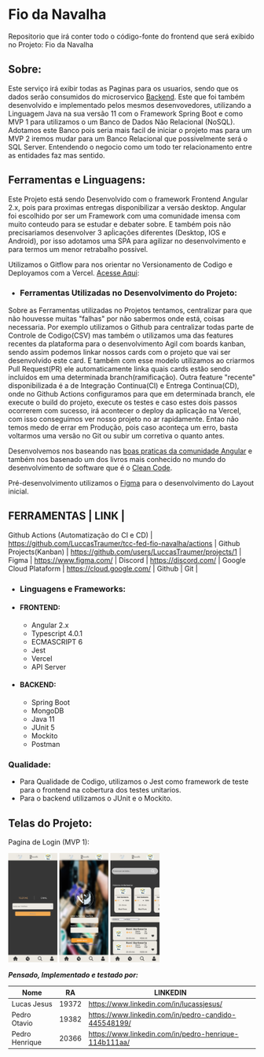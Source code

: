# Fio da Navalha
Repositorio que irá conter todo o código-fonte do frontend que será exibido no Projeto: Fio da Navalha


## Sobre:
Este serviço irá exibir todas as Paginas para os usuarios, sendo que os dados serão consumidos do microservico [Backend](https://github.com/LuccasTraumer/tcc-srv-fio-navalha). Este que foi também desenvolvido e implementado pelos mesmos desenvovedores, utilizando a Linguagem Java na sua versão 11 com o Framework Spring Boot e como MVP 1 para utilizamos o um Banco de Dados Não Relacional (NoSQL).
Adotamos este Banco pois seria mais facil de iniciar o projeto mas para um MVP 2 iremos mudar para um Banco Relacional que possivelmente será o SQL Server. Entendendo o negocio como um todo ter relacionamento entre as entidades faz mas sentido.

## Ferramentas e Linguagens:
Este Projeto está sendo Desenvolvido com o framework Frontend Angular 2.x, pois para proximas entregas disponibilizar a versão desktop.
Angular foi escolhido por ser um Framework com uma comunidade imensa com muito conteudo para se estudar e debater sobre. E também pois não precisariamos desenvolver 3 apĺicações diferentes (Desktop, IOS e Android), por isso adotamos uma SPA para agilizar no desenvolvimento e para termos um menor retrabalho possivel.

Utilizamos o Gitflow para nos orientar no Versionamento de Codigo e Deployamos com a Vercel. [Acesse Aqui](https://tcc-fed-fio-navalha-pcajw0lw5-luccastraumer.vercel.app/#/):

- ### Ferramentas Utilizadas no Desenvolvimento do Projeto:
Sobre as Ferramentas utilizadas no Projetos tentamos, centralizar para que não houvesse muitas "falhas" por não sabermos onde está, coisas necessaria.
Por exemplo utilizamos o Github para centralizar todas parte de Controle de Codigo(CSV) mas também o utilizamos uma das features recentes da plataforma para o desenvolvimento Agil com boards kanban, sendo assim podemos linkar nossos cards com o projeto que vai ser desenvolvido este card. E também com esse modelo utilizamos ao criarmos Pull Request(PR) ele automaticamente linka quais cards estão sendo incluidos em uma determinada branch(ramificação).
Outra feature "recente" disponibilizada é a de Integração Continua(CI) e Entrega Continua(CD), onde no Github Actions configuramos para que em determinada branch, ele execute o build do projeto, execute os testes e caso estes dois passos ocorrerem com sucesso, irá acontecer o deploy da aplicação na Vercel, com isso conseguimos ver nosso projeto no ar rapidamente.
Entao não temos medo de errar em Produção, pois caso aconteça um erro, basta voltarmos uma versão no Git ou subir um corretiva o quanto antes.

Desenvolvemos nos baseando nas [boas praticas da comunidade Angular](https://angular.io/guide/lazy-loading-ngmodules) e também nos basenado um dos livros mais conhecido no mundo do desenvolvimento de software que é o [Clean Code](https://balta.io/blog/clean-code).

Pré-desenvolvimento utilizamos o [Figma](https://www.figma.com/) para o desenvolvimento do Layout inicial.


FERRAMENTAS | LINK |
---------------------
 Github Actions (Automatização do CI e CD) | https://github.com/LuccasTraumer/tcc-fed-fio-navalha/actions |
 Github Projects(Kanban) | https://github.com/users/LuccasTraumer/projects/1  |
 Figma | https://www.figma.com/ |
 Discord | https://discord.com/ |
 Google Cloud Plataform | https://cloud.google.com/ |
 Github |
 Git |

- ### Linguagens e Frameworks:
- #### **FRONTEND:**
  - Angular 2.x
  - Typescript 4.0.1
  - ECMASCRIPT 6
  - Jest
  - Vercel
  - API Server
- #### **BACKEND:**  
  - Spring Boot
  - MongoDB
  - Java 11
  - JUnit 5
  - Mockito
  - Postman

### Qualidade:
- Para Qualidade de Codigo, utilizamos o Jest como framework de teste para o frontend na cobertura dos testes unitarios.
- Para o backend utilizamos o JUnit e o Mockito.

## Telas do Projeto:
Pagina de Login (MVP 1):
<p float="left">
  <img src="./images/cadastro.png" width="100" alt="Tela de Cadastro"/>
  <img src="./images/login.png" width="100" alt="Tela de Login"/> 
  <img src="./images/buscar.png" width="100" alt="Tela de Buscar Barbearias"/>
</p>



***Pensado, Implementado e testado por:***

Nome        | RA | LINKEDIN
------------|-----|---------
Lucas Jesus | 19372| https://www.linkedin.com/in/lucassjesus/
Pedro Otavio | 19382| https://www.linkedin.com/in/pedro-candido-445548199/
Pedro Henrique | 20366| https://www.linkedin.com/in/pedro-henrique-114b111aa/

